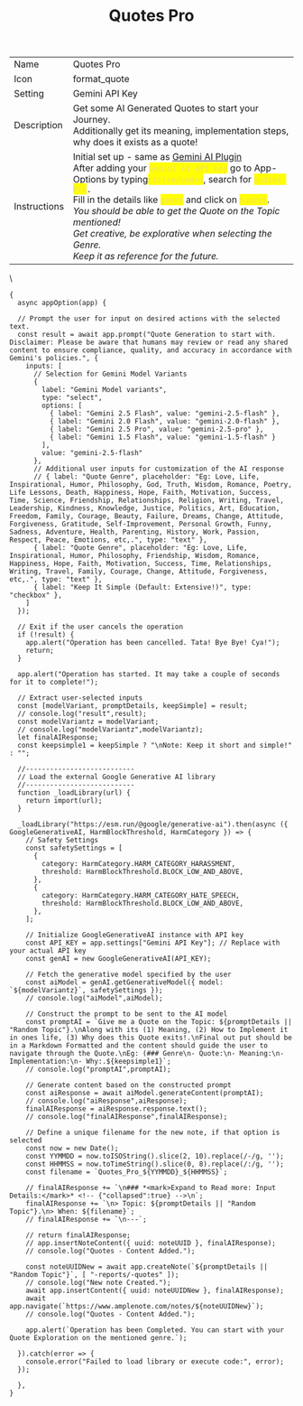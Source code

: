 ﻿---
title: Quotes Pro
uuid: e26c4194-9ed1-11f0-a5d0-2374c354183a
version: 122
created: '2025-10-01T19:51:12+05:30'
updated: '2025-10-01T20:26:44+05:30'
tags:
  - '-9-permanent'
  - '-amplenote/mine'
---

| | |
|-|-|
|Name<!-- {"cell":{"colwidth":102}} -->|Quotes Pro|
|Icon<!-- {"cell":{"colwidth":105}} -->|format_quote|
|Setting|Gemini API Key|
|Description|Get some AI Generated Quotes to start your Journey.<br />Additionally get its meaning, implementation steps, why does it exists as a quote!|
|Instructions|Initial set up - same as [Gemini AI Plugin](https://www.amplenote.com/plugins/GhcHPJJS2wrcx9Y8rdUhzLTt) <br />After adding your <mark style="color:#F3DE6C;">`Gemini AI API key`<!-- {"cycleColor":"36"} --></mark> go to App-Options by typing<mark style="color:#F3DE6C;">`ctrl+o/cmd+o`<!-- {"cycleColor":"36"} --></mark>, search for <mark style="color:#F3DE6C;">`Quotes Pro`<!-- {"cycleColor":"36"} --></mark>`.`<br />Fill in the details like <mark style="color:#F3DE6C;">`genre`<!-- {"cycleColor":"36"} --></mark> and click on <mark style="color:#F3DE6C;">`Submit`<!-- {"cycleColor":"36"} --></mark>.<br />*You should be able to get the Quote on the Topic mentioned!<br />Get creative, be explorative when selecting the Genre.<br />Keep it as reference for the future.*|
\

```
{
  async appOption(app) {

  // Prompt the user for input on desired actions with the selected text.
  const result = await app.prompt("Quote Generation to start with. Disclaimer: Please be aware that humans may review or read any shared content to ensure compliance, quality, and accuracy in accordance with Gemini's policies.", {
    inputs: [
      // Selection for Gemini Model Variants
      { 
        label: "Gemini Model variants", 
        type: "select", 
        options: [
          { label: "Gemini 2.5 Flash", value: "gemini-2.5-flash" }, 
          { label: "Gemini 2.0 Flash", value: "gemini-2.0-flash" }, 
          { label: "Gemini 2.5 Pro", value: "gemini-2.5-pro" }, 
          { label: "Gemini 1.5 Flash", value: "gemini-1.5-flash" }
        ],
        value: "gemini-2.5-flash"
      },
      // Additional user inputs for customization of the AI response
	  // { label: "Quote Genre", placeholder: "Eg: Love, Life, Inspirational, Humor, Philosophy, God, Truth, Wisdom, Romance, Poetry, Life Lessons, Death, Happiness, Hope, Faith, Motivation, Success, Time, Science, Friendship, Relationships, Religion, Writing, Travel, Leadership, Kindness, Knowledge, Justice, Politics, Art, Education, Freedom, Family, Courage, Beauty, Failure, Dreams, Change, Attitude, Forgiveness, Gratitude, Self-Improvement, Personal Growth, Funny, Sadness, Adventure, Health, Parenting, History, Work, Passion, Respect, Peace, Emotions, etc,.", type: "text" },
	  { label: "Quote Genre", placeholder: "Eg: Love, Life, Inspirational, Humor, Philosophy, Friendship, Wisdom, Romance, Happiness, Hope, Faith, Motivation, Success, Time, Relationships, Writing, Travel, Family, Courage, Change, Attitude, Forgiveness, etc,.", type: "text" },
      { label: "Keep It Simple (Default: Extensive!)", type: "checkbox" },
    ]
  });

  // Exit if the user cancels the operation
  if (!result) {
    app.alert("Operation has been cancelled. Tata! Bye Bye! Cya!");
    return;
  }
  
  app.alert("Operation has started. It may take a couple of seconds for it to complete!");

  // Extract user-selected inputs
  const [modelVariant, promptDetails, keepSimple] = result;
  // console.log("result",result);  
  const modelVariantz = modelVariant;
  // console.log("modelVariantz",modelVariantz);
  let finalAIResponse;
  const keepsimple1 = keepSimple ? "\nNote: Keep it short and simple!" : "";

  //---------------------------
  // Load the external Google Generative AI library
  //---------------------------
  function _loadLibrary(url) {
    return import(url);
  }

  _loadLibrary("https://esm.run/@google/generative-ai").then(async ({ GoogleGenerativeAI, HarmBlockThreshold, HarmCategory }) => {
	// Safety Settings
	const safetySettings = [
	  {
		category: HarmCategory.HARM_CATEGORY_HARASSMENT,
		threshold: HarmBlockThreshold.BLOCK_LOW_AND_ABOVE,
	  },
	  {
		category: HarmCategory.HARM_CATEGORY_HATE_SPEECH,
		threshold: HarmBlockThreshold.BLOCK_LOW_AND_ABOVE,
	  },
	];

    // Initialize GoogleGenerativeAI instance with API key
    const API_KEY = app.settings["Gemini API Key"]; // Replace with your actual API key
    const genAI = new GoogleGenerativeAI(API_KEY);

    // Fetch the generative model specified by the user
    const aiModel = genAI.getGenerativeModel({ model: `${modelVariantz}`, safetySettings });
	// console.log("aiModel",aiModel);

    // Construct the prompt to be sent to the AI model
    const promptAI = `Give me a Quote on the Topic: ${promptDetails || "Random Topic"}.\nAlong with its (1) Meaning, (2) How to Implement it in ones life, (3) Why does this Quote exits!.\nFinal out put should be in a Markdown Formatted and the content should guide the user to navigate through the Quote.\nEg: (### Genre\n- Quote:\n- Meaning:\n- Implementation:\n- Why:.${keepsimple1}`;
	// console.log("promptAI",promptAI);
    
    // Generate content based on the constructed prompt
    const aiResponse = await aiModel.generateContent(promptAI);
	// console.log("aiResponse",aiResponse);
    finalAIResponse = aiResponse.response.text();
	// console.log("finalAIResponse",finalAIResponse);

    // Define a unique filename for the new note, if that option is selected
    const now = new Date();
    const YYMMDD = now.toISOString().slice(2, 10).replace(/-/g, '');
    const HHMMSS = now.toTimeString().slice(0, 8).replace(/:/g, '');
    const filename = `Quotes_Pro_${YYMMDD}_${HHMMSS}`;
	
	// finalAIResponse += `\n### *<mark>Expand to Read more: Input Details:</mark>* <!-- {"collapsed":true} -->\n`;
	finalAIResponse += `\n> Topic: ${promptDetails || "Random Topic"}.\n> When: ${filename}`;
	// finalAIResponse += `\n---`;

	// return finalAIResponse;
	// app.insertNoteContent({ uuid: noteUUID }, finalAIResponse);
	// console.log("Quotes - Content Added.");

	const noteUUIDNew = await app.createNote(`${promptDetails || "Random Topic"}`, [ "-reports/-quotes" ]);
	// console.log("New note Created.");
	await app.insertContent({ uuid: noteUUIDNew }, finalAIResponse);
	await app.navigate(`https://www.amplenote.com/notes/${noteUUIDNew}`);
	// console.log("Quotes - Content Added.");
	
	app.alert(`Operation has been Completed. You can start with your Quote Exploration on the mentioned genre.`);
    
  }).catch(error => {
    console.error("Failed to load library or execute code:", error);
  });

  },
}
```